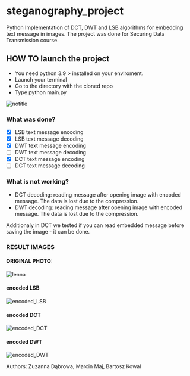 # steganography_project
Python Implementation of  DCT, DWT and LSB  algorithms for embedding text message in images.
The project was done for Securing Data Transmission course.

## HOW TO launch the project
- You need python 3.9 > installed on your enviroment.
- Launch your terminal
- Go to the directory with the cloned repo
- Type python main.py

![notitle](https://user-images.githubusercontent.com/32846803/172250802-8ce674d1-35fa-4f8e-b4fc-50056dac189d.png)


### What was done?
- [x] LSB text message encoding
- [x] LSB text message decoding
- [x] DWT text message encoding
- [ ] DWT text message decoding
- [x] DCT text message encoding
- [ ] DCT text message decoding

### What is not working?
- DCT decoding: reading message after opening image with encoded message. The data is lost due to the compression.
- DWT decoding: reading message after opening image with encoded message. The data is lost due to the compression.

Additionaly in DCT we tested if you can read embedded message before saving the image - it can be done.

### RESULT IMAGES

#### ORIGINAL PHOTO:


![lenna](https://user-images.githubusercontent.com/32846803/174601527-72c64924-9866-4cb0-855f-6c85678a2d2b.jpg)

#### encoded LSB
![encoded_LSB](https://user-images.githubusercontent.com/32846803/174601632-43559b8d-102b-4f5c-9cdd-f5115499f8ee.png)

#### encoded DCT
![encoded_DCT](https://user-images.githubusercontent.com/32846803/174601697-35daa3cb-e7a8-48de-b645-94515fa1ccbb.png)

#### encoded DWT

![encoded_DWT](https://user-images.githubusercontent.com/32846803/174601705-5660b3f4-d5be-40b8-91ae-d94b0ae30a24.png)


Authors:
Zuzanna Dąbrowa, Marcin Maj, Bartosz Kowal
